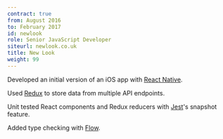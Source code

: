 ```yaml
---
contract: true
from: August 2016
to: February 2017
id: newlook
role: Senior JavaScript Developer
siteurl: newlook.co.uk
title: New Look
weight: 99
---
```


Developed an initial version of an iOS app with [React
Native](http://facebook.github.io/react-native/).

Used [Redux](http://redux.js.org/) to store data from multiple
API endpoints.

Unit tested React components and Redux reducers with
[Jest](https://facebook.github.io/jest/)'s snapshot feature.

Added type checking with [Flow](https://flowtype.org/).
